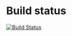 # Build status

[![Build Status](https://gitlab.com/com.gitlab.huymaster/campusexpensemanager/badges/master/pipeline.svg)](https://gitlab.com/com.gitlab.huymaster/campusexpensemanager/-/pipelines)
